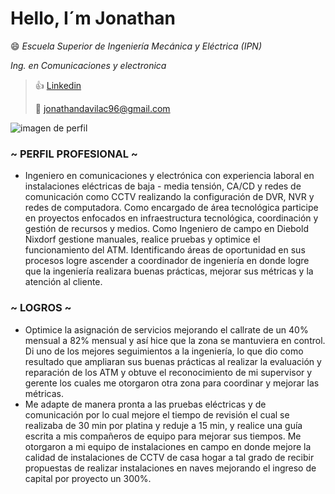 # Hello, I´m Jonathan
:smile:
*Escuela Superior de Ingeniería Mecánica y Eléctrica (IPN)*

*Ing. en Comunicaciones y electronica*

> :thumbsup: [Linkedin](www.linkedin.com/in/jonathan-dávila-18b6ab204)
>
> :email: jonathandavilac96@gmail.com

![imagen de perfil](https://scontent.fmex31-1.fna.fbcdn.net/v/t39.30808-6/456544353_1614065355826005_1290112685063309603_n.jpg?_nc_cat=109&ccb=1-7&_nc_sid=127cfc&_nc_eui2=AeGW0eWZOV5NF3CyPxEeYbHuTh5h0I6YyZ1OHmHQjpjJnZoNH0QA6UpTTARuEKzT4MdY_h9ixTvpxW1hpWQjBjbp&_nc_ohc=eDu6wFXWi4MQ7kNvgHiqAFC&_nc_ht=scontent.fmex31-1.fna&oh=00_AYDC0DpaMcM-89el8qIHwYnJSpGuZ49f-LVzg3NAD7atJQ&oe=66CDEC79)

### ~ PERFIL PROFESIONAL ~
- Ingeniero en comunicaciones y electrónica con experiencia laboral en instalaciones eléctricas de
baja - media tensión, CA/CD y redes de comunicación como CCTV realizando la configuración de
DVR, NVR y redes de computadora. Como encargado de área tecnológica participe en proyectos
enfocados en infraestructura tecnológica, coordinación y gestión de recursos y medios. Como
Ingeniero de campo en Diebold Nixdorf gestione manuales, realice pruebas y optimice el
funcionamiento del ATM. Identificando áreas de oportunidad en sus procesos logre ascender a
coordinador de ingeniería en donde logre que la ingeniería realizara buenas prácticas, mejorar
sus métricas y la atención al cliente. 

### ~ LOGROS ~
- Optimice la asignación de servicios mejorando el callrate de un 40% mensual a 82%
mensual y así hice que la zona se mantuviera en control. Di uno de los mejores seguimientos a la
ingeniería, lo que dio como resultado que ampliaran sus buenas prácticas al realizar la evaluación
y reparación de los ATM y obtuve el reconocimiento de mi supervisor y gerente los cuales me
otorgaron otra zona para coordinar y mejorar las métricas. 
- Me adapte de manera pronta a las pruebas eléctricas y de comunicación por lo cual
mejore el tiempo de revisión el cual se realizaba de 30 min por platina y reduje a 15 min, y realice
una guía escrita a mis compañeros de equipo para mejorar sus tiempos. Me otorgaron a mi
equipo de instalaciones en campo en donde mejore la calidad de instalaciones de CCTV de casa
hogar a tal grado de recibir propuestas de realizar instalaciones en naves mejorando el ingreso de
capital por proyecto un 300%.